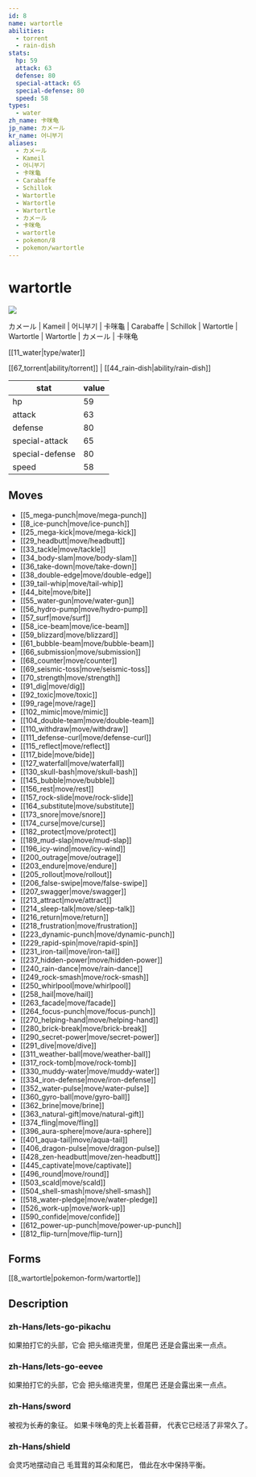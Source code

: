 ```yaml
---
id: 8
name: wartortle
abilities:
  - torrent
  - rain-dish
stats:
  hp: 59
  attack: 63
  defense: 80
  special-attack: 65
  special-defense: 80
  speed: 58
types:
  - water
zh_name: 卡咪龟
jp_name: カメール
kr_name: 어니부기
aliases:
  - カメール
  - Kameil
  - 어니부기
  - 卡咪龜
  - Carabaffe
  - Schillok
  - Wartortle
  - Wartortle
  - Wartortle
  - カメール
  - 卡咪龟
  - wartortle
  - pokemon/8
  - pokemon/wartortle
---
```

# wartortle

![](https://raw.githubusercontent.com/PokeAPI/sprites/master/sprites/pokemon/8.png)

カメール | Kameil | 어니부기 | 卡咪龜 | Carabaffe | Schillok | Wartortle | Wartortle | Wartortle | カメール | 卡咪龟

[[11_water|type/water]]

[[67_torrent|ability/torrent]] | [[44_rain-dish|ability/rain-dish]]

|stat|value|
|---|---|
|hp|59|
|attack|63|
|defense|80|
|special-attack|65|
|special-defense|80|
|speed|58|


## Moves

- [[5_mega-punch|move/mega-punch]]
- [[8_ice-punch|move/ice-punch]]
- [[25_mega-kick|move/mega-kick]]
- [[29_headbutt|move/headbutt]]
- [[33_tackle|move/tackle]]
- [[34_body-slam|move/body-slam]]
- [[36_take-down|move/take-down]]
- [[38_double-edge|move/double-edge]]
- [[39_tail-whip|move/tail-whip]]
- [[44_bite|move/bite]]
- [[55_water-gun|move/water-gun]]
- [[56_hydro-pump|move/hydro-pump]]
- [[57_surf|move/surf]]
- [[58_ice-beam|move/ice-beam]]
- [[59_blizzard|move/blizzard]]
- [[61_bubble-beam|move/bubble-beam]]
- [[66_submission|move/submission]]
- [[68_counter|move/counter]]
- [[69_seismic-toss|move/seismic-toss]]
- [[70_strength|move/strength]]
- [[91_dig|move/dig]]
- [[92_toxic|move/toxic]]
- [[99_rage|move/rage]]
- [[102_mimic|move/mimic]]
- [[104_double-team|move/double-team]]
- [[110_withdraw|move/withdraw]]
- [[111_defense-curl|move/defense-curl]]
- [[115_reflect|move/reflect]]
- [[117_bide|move/bide]]
- [[127_waterfall|move/waterfall]]
- [[130_skull-bash|move/skull-bash]]
- [[145_bubble|move/bubble]]
- [[156_rest|move/rest]]
- [[157_rock-slide|move/rock-slide]]
- [[164_substitute|move/substitute]]
- [[173_snore|move/snore]]
- [[174_curse|move/curse]]
- [[182_protect|move/protect]]
- [[189_mud-slap|move/mud-slap]]
- [[196_icy-wind|move/icy-wind]]
- [[200_outrage|move/outrage]]
- [[203_endure|move/endure]]
- [[205_rollout|move/rollout]]
- [[206_false-swipe|move/false-swipe]]
- [[207_swagger|move/swagger]]
- [[213_attract|move/attract]]
- [[214_sleep-talk|move/sleep-talk]]
- [[216_return|move/return]]
- [[218_frustration|move/frustration]]
- [[223_dynamic-punch|move/dynamic-punch]]
- [[229_rapid-spin|move/rapid-spin]]
- [[231_iron-tail|move/iron-tail]]
- [[237_hidden-power|move/hidden-power]]
- [[240_rain-dance|move/rain-dance]]
- [[249_rock-smash|move/rock-smash]]
- [[250_whirlpool|move/whirlpool]]
- [[258_hail|move/hail]]
- [[263_facade|move/facade]]
- [[264_focus-punch|move/focus-punch]]
- [[270_helping-hand|move/helping-hand]]
- [[280_brick-break|move/brick-break]]
- [[290_secret-power|move/secret-power]]
- [[291_dive|move/dive]]
- [[311_weather-ball|move/weather-ball]]
- [[317_rock-tomb|move/rock-tomb]]
- [[330_muddy-water|move/muddy-water]]
- [[334_iron-defense|move/iron-defense]]
- [[352_water-pulse|move/water-pulse]]
- [[360_gyro-ball|move/gyro-ball]]
- [[362_brine|move/brine]]
- [[363_natural-gift|move/natural-gift]]
- [[374_fling|move/fling]]
- [[396_aura-sphere|move/aura-sphere]]
- [[401_aqua-tail|move/aqua-tail]]
- [[406_dragon-pulse|move/dragon-pulse]]
- [[428_zen-headbutt|move/zen-headbutt]]
- [[445_captivate|move/captivate]]
- [[496_round|move/round]]
- [[503_scald|move/scald]]
- [[504_shell-smash|move/shell-smash]]
- [[518_water-pledge|move/water-pledge]]
- [[526_work-up|move/work-up]]
- [[590_confide|move/confide]]
- [[612_power-up-punch|move/power-up-punch]]
- [[812_flip-turn|move/flip-turn]]

## Forms



[[8_wartortle|pokemon-form/wartortle]]

## Description

### zh-Hans/lets-go-pikachu

如果拍打它的头部，它会
把头缩进壳里，但尾巴
还是会露出来一点点。

### zh-Hans/lets-go-eevee

如果拍打它的头部，它会
把头缩进壳里，但尾巴
还是会露出来一点点。

### zh-Hans/sword

被视为长寿的象征。
如果卡咪龟的壳上长着苔藓，
代表它已经活了非常久了。

### zh-Hans/shield

会灵巧地摆动自己
毛茸茸的耳朵和尾巴，
借此在水中保持平衡。


